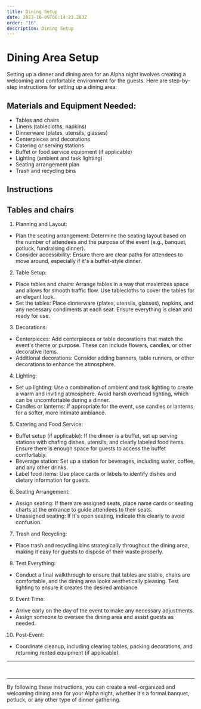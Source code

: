 ```yaml
---
title: Dining Setup
date: 2023-10-09T06:14:23.283Z
order: "16"
description: Dining Setup
---
```


# Dining Area Setup

Setting up a dinner and dining area for an Alpha night involves creating a welcoming and comfortable environment for the guests. Here are step-by-step instructions for setting up a dining area:

## Materials and Equipment Needed:

- Tables and chairs
- Linens (tablecloths, napkins)
- Dinnerware (plates, utensils, glasses)
- Centerpieces and decorations
- Catering or serving stations
- Buffet or food service equipment (if applicable)
- Lighting (ambient and task lighting)
- Seating arrangement plan
- Trash and recycling bins

## Instructions

## Tables and chairs

1. Planning and Layout:
- Plan the seating arrangement: Determine the seating layout based on the number of attendees and the purpose of the event (e.g., banquet, potluck, fundraising dinner).
- Consider accessibility: Ensure there are clear paths for attendees to move around, especially if it's a buffet-style dinner.

2. Table Setup:
- Place tables and chairs: Arrange tables in a way that maximizes space and allows for smooth traffic flow. Use tablecloths to cover the tables for an elegant look.
- Set the tables: Place dinnerware (plates, utensils, glasses), napkins, and any necessary condiments at each seat. Ensure everything is clean and ready for use.

3. Decorations:
- Centerpieces: Add centerpieces or table decorations that match the event's theme or purpose. These can include flowers, candles, or other decorative items.
- Additional decorations: Consider adding banners, table runners, or other decorations to enhance the atmosphere.

4. Lighting:
- Set up lighting: Use a combination of ambient and task lighting to create a warm and inviting atmosphere. Avoid harsh overhead lighting, which can be uncomfortable during a dinner.
- Candles or lanterns: If appropriate for the event, use candles or lanterns for a softer, more intimate ambiance.

5. Catering and Food Service:
- Buffet setup (if applicable): If the dinner is a buffet, set up serving stations with chafing dishes, utensils, and clearly labeled food items. Ensure there is enough space for guests to access the buffet comfortably.
- Beverage station: Set up a station for beverages, including water, coffee, and any other drinks.
- Label food items: Use place cards or labels to identify dishes and dietary information for guests.

6. Seating Arrangement:
- Assign seating: If there are assigned seats, place name cards or seating charts at the entrance to guide attendees to their seats.
- Unassigned seating: If it's open seating, indicate this clearly to avoid confusion.

7. Trash and Recycling:
- Place trash and recycling bins strategically throughout the dining area, making it easy for guests to dispose of their waste properly.

8. Test Everything:
- Conduct a final walkthrough to ensure that tables are stable, chairs are comfortable, and the dining area looks aesthetically pleasing. Test lighting to ensure it creates the desired ambiance.

9. Event Time:
- Arrive early on the day of the event to make any necessary adjustments.
- Assign someone to oversee the dining area and assist guests as needed.

10. Post-Event:
- Coordinate cleanup, including clearing tables, packing decorations, and returning rented equipment (if applicable).

<hr>
<br>
<hr>

By following these instructions, you can create a well-organized and welcoming dining area for your Alpha night, whether it's a formal banquet, potluck, or any other type of dinner gathering.